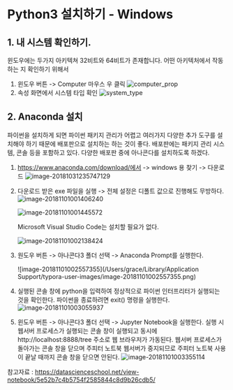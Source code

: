 # **Python3 설치하기 - Windows**

## 1. 내 시스템 확인하기.

윈도우에는 두가지 아키텍쳐 32비트와 64비트가 존재합니다. 어떤 아키텍처에서 작동하는 지 확인하기 위해서 

1. 윈도우 버튼 -> Computer 마우스 우 클릭
   ![computer_prop](/Users/grace/Documents/TA/python_database_class/misc/resource/computer_prop.jpg)
2. 속성 화면에서 시스템 타입 확인
   ![system_type](/Users/grace/Documents/TA/python_database_class/misc/resource/system_type.jpg)

## 2. Anaconda 설치

파이썬을 설치하게 되면 파이썬 패키지 관리가 어렵고 여러가지 다양한 추가 도구를 설치해야 하기 때문에 배포판으로 설치하는 하는 것이 좋다. 배포판에는 패키지 관리 시스템, 콘솔 등을 포함하고 있다. 다양한 배포판 중에 아나콘다를 설치하도록 하겠다.

1. https://www.anaconda.com/download/에서 -> windows 용 찾기 -> 다운로드
  ![image-20181031235747129](/Users/grace/Documents/TA/python_database_class/misc/resource/image-20181031235747129.png)

2. 다운로드 받은 exe 파일을 실행 -> 전체 설정은 디폴트 값으로 진행해도 무방하다.
   ![image-20181101001406240](/Users/grace/Documents/TA/python_database_class/misc/resource/image-20181101001406240.png)

   ![image-20181101001445572](/Users/grace/Documents/TA/python_database_class/misc/resource/image-20181101001445572.png)


   Microsoft Visual Studio Code는 설치할 필요가 없다.

   ![image-20181101002138424](/Users/grace/Documents/TA/python_database_class/misc/resource/image-20181101002138424.png)

3. 원도우 버튼 -> 아나콘다3 폴더 선택 -> Anaconda Prompt를 실행한다.

   ![image-20181101002557355](/Users/grace/Library/Application Support/typora-user-images/image-20181101002557355.png)

4. 실행된 콘솔 창에 python을 입력하여 정상적으로 파이썬 인터프리터가 실행되는 것을 확인한다.
   파이썬을 종료하려면 exit() 명령을 실행한다.
   ![image-20181101003055937](/Users/grace/Documents/TA/python_database_class/misc/resource/image-20181101003055937.png)

5. 윈도우 버튼 -> 아나콘다3 폴더 선택 -> Jupyter Notebook을 실행한다.
   실행 시 웹서버 프로세스가 실행되는 콘솔 창이 실행되고 동시에 http://localhost:8888/tree 주소로 웹 브라우저가 가동된다. 
   웹서버 프로세스가 돌아가는 콘솔 창을 닫으며 주피터 노트북 웹서버가 중지되므로 주피터 노트북 사용이 끝날 때까지 콘솔 창을 닫으면 안된다.
   ![image-20181101003355114](/Users/grace/Documents/TA/python_database_class/misc/resource/image-20181101003355114.png)





참고자료 : https://datascienceschool.net/view-notebook/5e52b7c4b5754f2585844c8d9b26cdb5/

